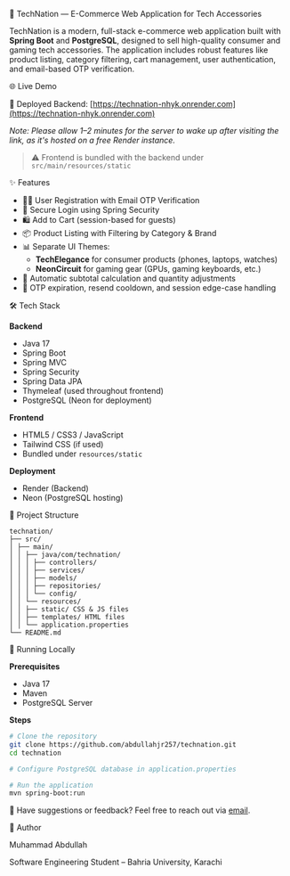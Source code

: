  🛒 TechNation — E-Commerce Web Application for Tech Accessories

TechNation is a modern, full-stack e-commerce web application built with **Spring Boot** and **PostgreSQL**, designed to sell high-quality consumer and gaming tech accessories. 
The application includes robust features like product listing, category filtering, cart management, user authentication, and email-based OTP verification.



 🌐 Live Demo

🚀 Deployed Backend: [https://technation-nhyk.onrender.com](https://technation-nhyk.onrender.com)

_Note: Please allow 1–2 minutes for the server to wake up after visiting the link, as it's hosted on a free Render instance._

> ⚠️ Frontend is bundled with the backend under `src/main/resources/static`



 ✨ Features

- 🧑‍💻 User Registration with Email OTP Verification
- 🔐 Secure Login using Spring Security
- 🛍️ Add to Cart (session-based for guests)
- 📦 Product Listing with Filtering by Category & Brand
- 📊 Separate UI Themes:
  - **TechElegance** for consumer products (phones, laptops, watches)
  - **NeonCircuit** for gaming gear (GPUs, gaming keyboards, etc.)
- 🧮 Automatic subtotal calculation and quantity adjustments
- 📧 OTP expiration, resend cooldown, and session edge-case handling



 🛠️ Tech Stack

**Backend**
- Java 17
- Spring Boot
- Spring MVC
- Spring Security
- Spring Data JPA
- Thymeleaf (used throughout frontend)
- PostgreSQL (Neon for deployment)

**Frontend**
- HTML5 / CSS3 / JavaScript
- Tailwind CSS (if used)
- Bundled under `resources/static`


**Deployment**
- Render (Backend)
- Neon (PostgreSQL hosting)



 📂 Project Structure
 ```
technation/
├── src/
│ ├── main/
│ │ ├── java/com/technation/
│ │ │ ├── controllers/
│ │ │ ├── services/
│ │ │ ├── models/
│ │ │ ├── repositories/
│ │ │ └── config/
│ │ └── resources/
│ │ ├── static/ CSS & JS files
│ │ ├── templates/ HTML files
│ │ └── application.properties
└── README.md
```


 🧪 Running Locally

**Prerequisites**

- Java 17
- Maven
- PostgreSQL Server

**Steps**

```bash
# Clone the repository
git clone https://github.com/abdullahjr257/technation.git
cd technation

# Configure PostgreSQL database in application.properties

# Run the application
mvn spring-boot:run
```

💬 Have suggestions or feedback? Feel free to reach out via [email](mailto:abdullahjunior257@gmail.com).


👤 Author

Muhammad Abdullah

Software Engineering Student – Bahria University, Karachi


